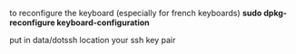 to reconfigure the keyboard (especially for french keyboards)
__sudo dpkg-reconfigure keyboard-configuration__

put in data/dotssh location your ssh key pair